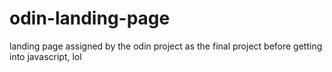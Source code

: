 # odin-landing-page
landing page assigned by the odin project as the final project before getting into javascript, lol
